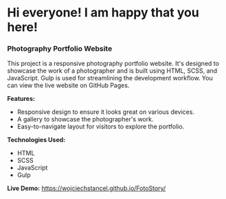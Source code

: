 <h1>Hi everyone! I am happy that you here!</h1>

### Photography Portfolio Website

This project is a responsive photography portfolio website. It's designed to showcase the work of a photographer and is built using HTML, SCSS, and JavaScript. Gulp is used for streamlining the development workflow. You can view the live website on GitHub Pages.

**Features:**

- Responsive design to ensure it looks great on various devices.
- A gallery to showcase the photographer's work.
- Easy-to-navigate layout for visitors to explore the portfolio.

**Technologies Used:**

- HTML
- SCSS
- JavaScript
- Gulp

**Live Demo:** https://wojciechstancel.github.io/FotoStory/
